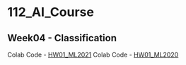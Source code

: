 # 112_AI_Course

## Week04 - Classification
Colab Code - [HW01_ML2021](https://colab.research.google.com/drive/18ZQmi6P0J6dSX5LH-ZJx9WmGa7LIfOwM?usp=sharing)
Colab Code - [HW01_ML2020](https://colab.research.google.com/drive/1Szy7FazYtPYRvtG36pTR864wqABnf5Zw?usp=sharing)